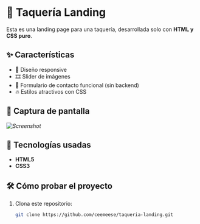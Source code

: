 # 🌮 Taquería Landing

Esta es una landing page para una taquería, desarrollada solo con **HTML y CSS puro**. 

## ✨ Características

- 🎨 Diseño responsive 
- 🎞️ Slider de imágenes
- 📩 Formulario de contacto funcional (sin backend)
- 🔥 Estilos atractivos con CSS

## 📸 Captura de pantalla

*![Screenshot](images/screenshotWeb.png)*

## 🚀 Tecnologías usadas

- **HTML5**
- **CSS3**

## 🛠 Cómo probar el proyecto

1. Clona este repositorio:
   ```sh
   git clone https://github.com/ceemeese/taqueria-landing.git
